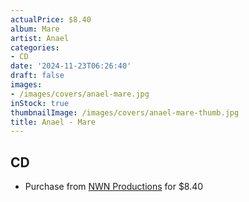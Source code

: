 ```yaml
---
actualPrice: $8.40
album: Mare
artist: Anael
categories:
- CD
date: '2024-11-23T06:26:40'
draft: false
images:
- /images/covers/anael-mare.jpg
inStock: true
thumbnailImage: /images/covers/anael-mare-thumb.jpg
title: Anael - Mare
---
```


## CD
* Purchase from [NWN Productions](http://shop.nwnprod.com/index.php?route=product/product&path=93&product_id=56394&sort=pd.name&order=ASC) for $8.40
